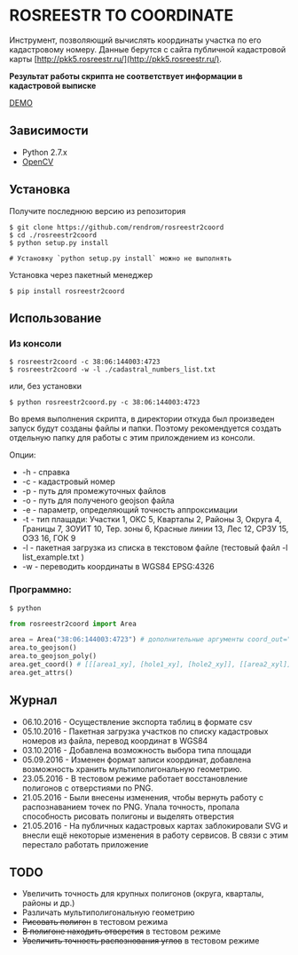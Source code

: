 ROSREESTR TO COORDINATE
=======================
Инструмент, позволяющий вычислять координаты участка по его кадастровому номеру.
Данные берутся с сайта публичной кадастровой карты [http://pkk5.rosreestr.ru/](http://pkk5.rosreestr.ru/).

__Результат работы скрипта не соответствует информации в кадастровой выписке__

[DEMO](http://geonote.ru/pkk/)

## Зависимости

* Python 2.7.x
* [OpenCV](http://opencv.org/)

## Установка

Получите последнюю версию из репозитория

    $ git clone https://github.com/rendrom/rosreestr2coord
    $ cd ./rosreestr2coord
    $ python setup.py install

    # Установку `python setup.py install` можно не выполнять

Установка через пакетный менеджер

    $ pip install rosreestr2coord

## Использование

### Из консоли

    $ rosreestr2coord -c 38:06:144003:4723
    $ rosreestr2coord -w -l ./cadastral_numbers_list.txt 

   или, без установки

    $ python rosreestr2coord.py -c 38:06:144003:4723
    
Во время выполнения скрипта, в директории откуда был произведен запуск будут созданы файлы и папки. 
Поэтому рекомендуется создать отдельную папку для работы с этим прилождением из консоли. 
    
Опции:

  * -h - справка
  * -c - кадастровый номер
  * -p - путь для промежуточных файлов
  * -o - путь для полученого geojson файла
  * -e - параметр, определяющий точность аппроксимации
  * -t - тип плащади: Участки 1, ОКС 5, Кварталы 2, Районы 3, Округа 4, Границы 7, ЗОУИТ 10, Тер. зоны 6, Красные линии 13, Лес 12, СРЗУ 15, ОЭЗ 16, ГОК 9
  * -l - пакетная загрузка из списка в текстовом файле (тестовый файл -l list_example.txt )
  * -w - переводить координаты в WGS84 EPSG:4326
    
### Программно:
    $ python

```python
from rosreestr2coord import Area

area = Area("38:06:144003:4723") # дополнительные аргументы coord_out="EPSG:4326", area_type=1, media-path=MEDIA, 
area.to_geojson()
area.to_geojson_poly()
area.get_coord() # [[[area1_xy], [hole1_xy], [hole2_xy]], [[area2_xyl]]]
area.get_attrs()
```
    
## Журнал
* 06.10.2016 - Осуществление экспорта таблиц в формате csv
* 05.10.2016 - Пакетная загрузка участков по списку кадастровых номеров из файла, перевод координат в WGS84
* 03.10.2016 - Добавлена возможность выбора типа площади
* 05.09.2016 - Изменен формат записи координат, добавлена возможность хранить мультиполигональную геометрию. 
* 23.05.2016 - В тестовом режиме работает восстановление полигонов с отверстиями по PNG.
* 21.05.2016 - Были внесены изменения, чтобы вернуть работу с распознаванием точек по PNG. Упала точность, пропала способность рисовать полигоны и выделять отверстия
* 21.05.2016 - На публичных кадастровых картах заблокировали SVG и внесли ещё некоторые изменения в работу сервисов. В связи с этим перестало работать приложение

## TODO
* Увеличить точность для крупных полигонов (округа, кварталы, районы и др.)
* Различать мультиполигональную геометрию
* ~~Рисовать полигон~~ в тестовом режима
* ~~В полигоне находить отверстия~~ в тестовом режиме
* ~~Увеличить точность распознования углов~~ в тестовом режиме
